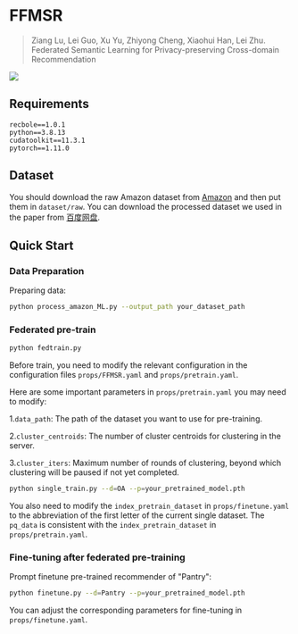 # FFMSR

>Ziang Lu, Lei Guo, Xu Yu, Zhiyong Cheng, Xiaohui Han, Lei Zhu. Federated Semantic Learning for Privacy-preserving
Cross-domain Recommendation

![](asset/PFCR.jpg)

## Requirements

```
recbole==1.0.1
python==3.8.13
cudatoolkit==11.3.1
pytorch==1.11.0
```

## Dataset

You should download the raw Amazon dataset from [Amazon](https://cseweb.ucsd.edu/~jmcauley/datasets/amazon_v2/) and then put them in `dataset/raw`. You can download the processed dataset we used in the paper from [百度网盘](https://pan.baidu.com/s/1_32S8znijLWVTGZIdEe8XA?pwd=fbw8).



## Quick Start

### Data Preparation

Preparing data:

```bash
python process_amazon_ML.py --output_path your_dataset_path
```


### Federated pre-train

```bash
python fedtrain.py
```
Before train, you need to modify the relevant configuration in the configuration files `props/FFMSR.yaml` and `props/pretrain.yaml`. 

Here are some important parameters in `props/pretrain.yaml` you may need to modify:

1.`data_path`: The path of the dataset you want to use for pre-training.

2.`cluster_centroids`: The number of cluster centroids for clustering in the server.

3.`cluster_iters`: Maximum number of rounds of clustering, beyond which clustering will be paused if not yet completed.

```bash
python single_train.py --d=OA --p=your_pretrained_model.pth
```

You also need to modify the `index_pretrain_dataset` in `props/finetune.yaml` to the abbreviation of the first letter of the current single dataset. The `pq_data` is consistent with the `index_pretrain_dataset` in `props/pretrain.yaml`.
### Fine-tuning after federated pre-training

Prompt finetune pre-trained recommender of "Pantry":

```bash
python finetune.py --d=Pantry --p=your_pretrained_model.pth
```
You can adjust the corresponding parameters for fine-tuning in  `props/finetune.yaml`.
